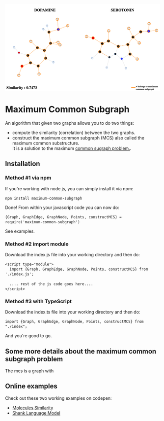 ![Alt text](imgs/dopamine_serotonin_similarity.png?raw=true "Dopamine Serotonin Similarity")
# Maximum Common Subgraph
An algorithm that given two graphs allows you to do two things:
* compute the similarity (correlation) between the two graphs. 
* construct the maximum common subgraph (MCS) also called the maximum common substructure.  
It is a solution to the maximum [common sugraph problem.](https://www.google.com/search?sxsrf=ACYBGNSN6w2aDBEq0Q7AFsOOWMdOjRMidQ%3A1571432071191&ei=hyaqXe-oC9CFmwX94IXABw&q=maximum+common+subgraph+problem&oq=maximum+common+subgraph+problem).

## Installation
### Method #1 via npm
If you're working with node.js, you can simply install it via npm:
```
npm install maximum-common-subgraph
```
Done! From within your javascript code you can now do:
```
{Graph, GraphEdge, GraphNode, Points, constructMCS} = require('maximum-common-subgraph')
```
See examples. 

### Method #2 import module 
Download the index.js file into your working directory and then do:
```
<script type="module">
  import {Graph, GraphEdge, GraphNode, Points, constructMCS} from './index.js';
  
  .... rest of the js code goes here....
</script>
```

### Method #3 with TypeScript
Download the index.ts file into your working directory and then do:
```
import {Graph, GraphEdge, GraphNode, Points, constructMCS} from "./index";
```
And you're good to go. 

## Some more details about the maximum common subgraph problem
The mcs is a graph with

## Online examples
Check out these two working examples on codepen:
* [Molecules Similarity](https://codepen.io/giuliozani/full/zYYoYLo)
* [Shank Language Model](https://codepen.io/giuliozani/full/ZEEpdxQ)
